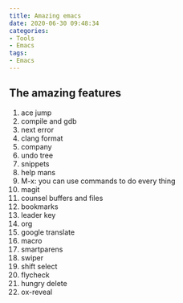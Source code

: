 ```yaml
---
title: Amazing emacs
date: 2020-06-30 09:48:34
categories:
- Tools
- Emacs
tags:
- Emacs
---
```


## The amazing features
1. ace jump
1. compile and gdb
1. next error
1. clang format
1. company
1. undo tree
1. snippets
1. help mans
1. M-x: you can use commands to do every thing
1. magit
1. counsel buffers and files
1. bookmarks
1. leader key
1. org
1. google translate
1. macro
1. smartparens
1. swiper
1. shift select
1. flycheck
1. hungry delete
1. ox-reveal
